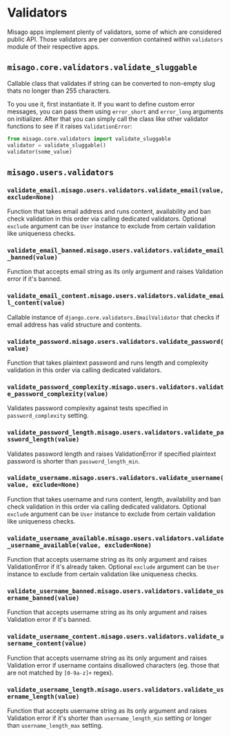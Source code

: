 Validators
==========

Misago apps implement plenty of validators, some of which are considered public API. Those validators are per convention contained within `validators` module of their respective apps.


## `misago.core.validators.validate_sluggable`

Callable class that validates if string can be converted to non-empty slug thats no longer than 255 characters.

To you use it, first instantiate it. If you want to define custom error messages, you can pass them using `error_short` and `error_long` arguments on initializer. After that you can simply call the class like other validator functions to see if it raises `ValidationError`:

```python
from misago.core.validators import validate_sluggable
validator = validate_sluggable()
validator(some_value)
```


## `misago.users.validators`


### `validate_email.misago.users.validators.validate_email(value, exclude=None)`

Function that takes email address and runs content, availability and ban check validation in this order via calling dedicated validators. Optional `exclude` argument can be `User` instance to exclude from certain validation like uniqueness checks.


### `validate_email_banned.misago.users.validators.validate_email_banned(value)`

Function that accepts email string as its only argument and raises Validation error if it's banned.


### `validate_email_content.misago.users.validators.validate_email_content(value)`

Callable instance of `django.core.validators.EmailValidator` that checks if email address has valid structure and contents.


### `validate_password.misago.users.validators.validate_password(value)`

Function that takes plaintext password and runs length and complexity validation in this order via calling dedicated validators.


### `validate_password_complexity.misago.users.validators.validate_password_complexity(value)`

Validates password complexity against tests specified in `password_complexity` setting.


### `validate_password_length.misago.users.validators.validate_password_length(value)`

Validates password length and raises ValidationError if specified plaintext password is shorter than `password_length_min`.


### `validate_username.misago.users.validators.validate_username(value, exclude=None)`

Function that takes username and runs content, length, availability and ban check validation in this order via calling dedicated validators. Optional `exclude` argument can be `User` instance to exclude from certain validation like uniqueness checks.


### `validate_username_available.misago.users.validators.validate_username_available(value, exclude=None)`

Function that accepts username string as its only argument and raises ValidationError if it's already taken. Optional `exclude` argument can be `User` instance to exclude from certain validation like uniqueness checks.


### `validate_username_banned.misago.users.validators.validate_username_banned(value)`

Function that accepts username string as its only argument and raises Validation error if it's banned.


### `validate_username_content.misago.users.validators.validate_username_content(value)`

Function that accepts username string as its only argument and raises Validation error if username contains disallowed characters (eg. those that are not matched by `[0-9a-z]+` regex).


### `validate_username_length.misago.users.validators.validate_username_length(value)`

Function that accepts username string as its only argument and raises Validation error if it's shorter than `username_length_min` setting or longer than `username_length_max` setting.
